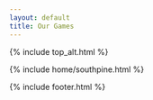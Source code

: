 ```yaml
---
layout: default
title: Our Games
---
```


{% include top_alt.html %}

{% include home/southpine.html %}

{% include footer.html %}